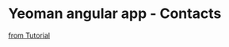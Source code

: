 Yeoman angular app - Contacts
=============================

[from Tutorial](http://blog.safaribooksonline.com/2013/07/02/web-applications-with-yeoman/)
